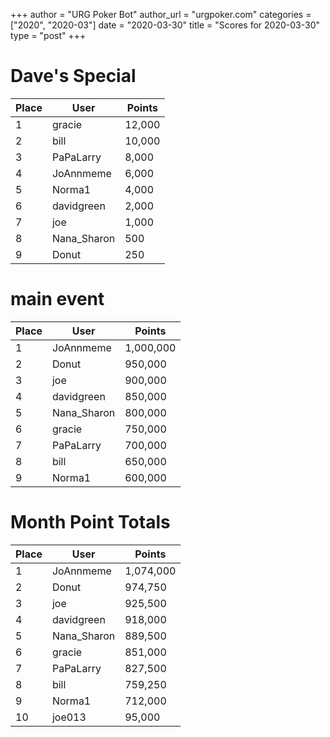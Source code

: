+++
author = "URG Poker Bot"
author_url = "urgpoker.com"
categories = ["2020", "2020-03"]
date = "2020-03-30"
title = "Scores for 2020-03-30"
type = "post"
+++
# Dave's Special

| Place | User | Points |
|-------|------|--------|
| 1 | gracie | 12,000 |
| 2 | bill | 10,000 |
| 3 | PaPaLarry | 8,000 |
| 4 | JoAnnmeme | 6,000 |
| 5 | Norma1 | 4,000 |
| 6 | davidgreen | 2,000 |
| 7 | joe | 1,000 |
| 8 | Nana_Sharon | 500 |
| 9 | Donut | 250 |

# main event

| Place | User | Points |
|-------|------|--------|
| 1 | JoAnnmeme | 1,000,000 |
| 2 | Donut | 950,000 |
| 3 | joe | 900,000 |
| 4 | davidgreen | 850,000 |
| 5 | Nana_Sharon | 800,000 |
| 6 | gracie | 750,000 |
| 7 | PaPaLarry | 700,000 |
| 8 | bill | 650,000 |
| 9 | Norma1 | 600,000 |

# Month Point Totals

| Place | User | Points |
|-------|------|--------|
| 1 | JoAnnmeme | 1,074,000 |
| 2 | Donut | 974,750 |
| 3 | joe | 925,500 |
| 4 | davidgreen | 918,000 |
| 5 | Nana_Sharon | 889,500 |
| 6 | gracie | 851,000 |
| 7 | PaPaLarry | 827,500 |
| 8 | bill | 759,250 |
| 9 | Norma1 | 712,000 |
| 10 | joe013 | 95,000 |
